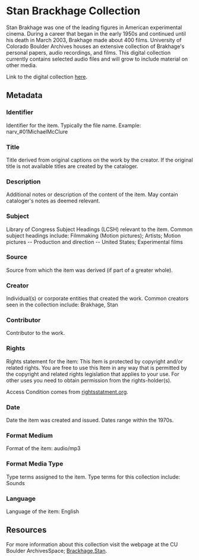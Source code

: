 # Stan Brackhage Collection
Stan Brakhage was one of the leading figures in American experimental cinema. During a career that began in the early 1950s and continued until his death in March 2003, Brakhage made about 400 films. University of Colorado Boulder Archives houses an extensive collection of Brakhage's personal papers, audio recordings, and films. This digital collection currently contains selected audio files and will grow to include material on other media. 

Link to the digital collection [here](https://doi.org/10.25810/hmxf-g156).
## Metadata
### Identifier
Identifier for the item. Typically the file name. Example: narv_#01MichaelMcClure
### Title
Title derived from original captions on the work by the creator. If the original title is not available titles are created by the cataloger.
### Description
Additional notes or description of the content of the item. May contain cataloger's notes as deemed relevant.
### Subject
Library of Congress Subject Headings (LCSH) relevant to the item. Common subject headings include: Filmmaking (Motion pictures); Artists; Motion pictures -- Production and direction -- United States; Experimental films
### Source
Source from which the item was derived (if part of a greater whole).
### Creator
Individual(s) or corporate entities that created the work. Common creators seen in the collection include: Brakhage, Stan
### Contributor
Contributor to the work. 
### Rights
Rights statement for the item: This Item is protected by copyright and/or related rights. You are free to use this Item in any way that is permitted by the copyright and related rights legislation that applies to your use. For other uses you need to obtain permission from the rights-holder(s).

Access Condition comes from [rightsstatment.org](http://rightsstatements.org/vocab/InC/1.0/).
### Date
Date the item was created and issued. Dates range within the 1970s.
### Format Medium
Format of the item: audio/mp3
### Format Media Type
Type terms assigned to the item. Type terms for this collection include: Sounds
### Language
Language of the item: English
## Resources
For more information about this collection visit the webpage at the CU Boulder ArchivesSpace; [Brackhage,Stan](https://archives.colorado.edu/repositories/2/archival_objects/291358).
